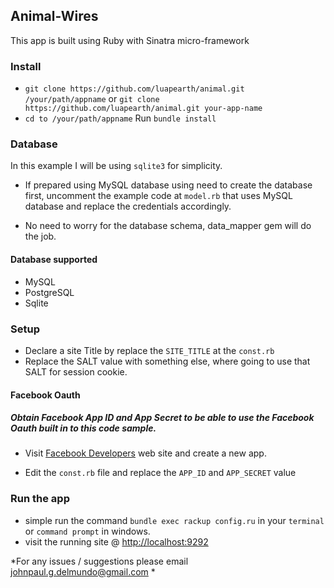 ## Animal-Wires
This app is built using Ruby with Sinatra micro-framework

### Install

* `git clone https://github.com/luapearth/animal.git /your/path/appname` or `git clone https://github.com/luapearth/animal.git your-app-name`
* `cd to /your/path/appname`
Run `bundle install`

### Database
In this example I will be using `sqlite3` for simplicity.

* If prepared using MySQL database using need to create the database first, uncomment the example code at `model.rb` that uses MySQL database and replace the credentials accordingly.

* No need to worry for the database schema, data_mapper gem will do the job.

#### Database supported

* MySQL
* PostgreSQL
* Sqlite

### Setup

* Declare a site Title by replace the `SITE_TITLE` at the `const.rb`
* Replace the SALT value with something else, where going to use that SALT for session cookie.

#### Facebook Oauth

##### Obtain Facebook App ID and App Secret to be able to use the Facebook Oauth built in to this code sample.

* Visit [Facebook Developers](https://developers.facebook.com) web site and create a new app.

* Edit the `const.rb` file and replace the `APP_ID` and `APP_SECRET` value

### Run the app

* simple run the command `bundle exec rackup config.ru` in your `terminal` or `command prompt` in windows.
* visit the running site @ [http://localhost:9292](http://localhost:9292)

*For any issues / suggestions please email johnpaul.g.delmundo@gmail.com *
